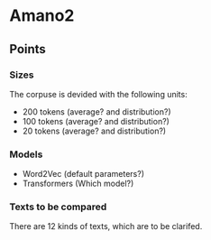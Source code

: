 # Amano2
## Points
### Sizes
The corpuse is devided with the following units:
- 200 tokens (average? and distribution?)
- 100 tokens (average? and distribution?)
- 20 tokens (average? and distribution?)
### Models
- Word2Vec (default parameters?)
- Transformers (Which model?)
### Texts to be compared
There are 12 kinds of texts, which are to be clarifed.
